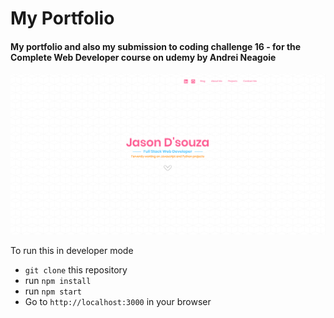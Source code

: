 <h1>My Portfolio</h1>

<h4>My portfolio and also my submission to coding challenge 16 - for the Complete Web Developer course on udemy by Andrei Neagoie</h4>

<img src="front-page.png"/>

<p>
<span>To run this in developer mode</span>
<ul>
    <li><code>git clone</code> this repository</li>
    <li>run <code>npm install</code></li>
    <li>run <code>npm start</code></li>
    <li>Go to <code>http://localhost:3000</code> in your browser</li>
</ul>
</p>
